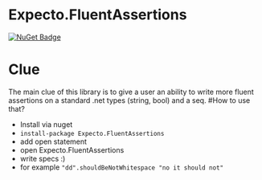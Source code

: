 # Expecto.FluentAssertions

[![NuGet Badge](https://buildstats.info/nuget/Expecto.FluentAssertions)](https://www.nuget.org/packages/Expecto.FluentAssertions)

# Clue
The main clue of this library is to give a user an ability to write more fluent assertions on a standard .net types (string, bool) and a seq.
#How to use that?
* Install via nuget
* `install-package Expecto.FluentAssertions`
* add open statement
* open Expecto.FluentAssertions
* write specs :)
* for example `"dd".shouldBeNotWhitespace "no it should not"`
